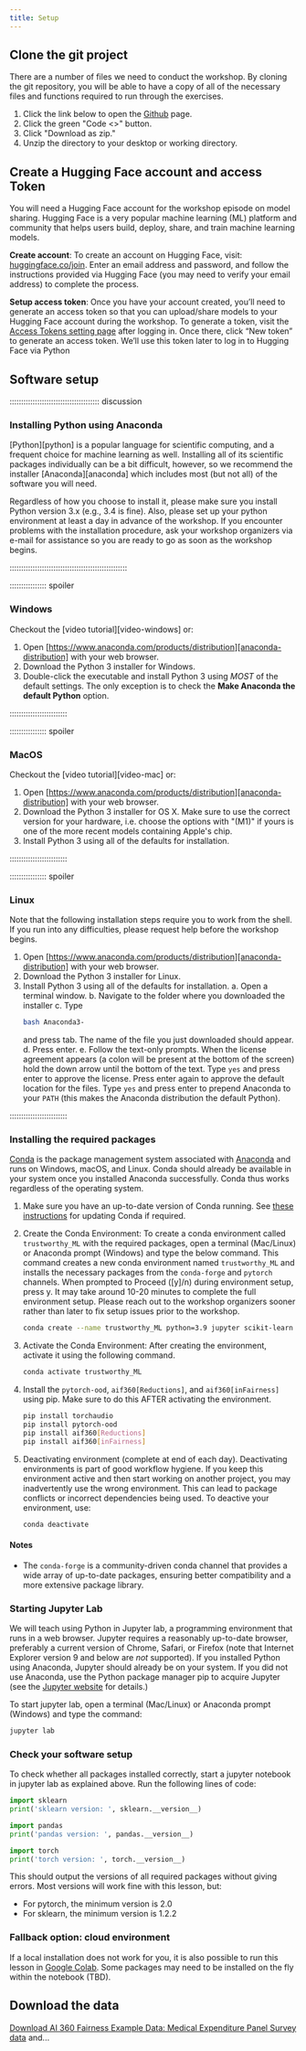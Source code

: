 ```yaml
---
title: Setup
---
```

## Clone the git project
<!--
## Data Sets
FIXME: place any data you want learners to use in `episodes/data` and then use
       a relative link ( [data zip file](data/lesson-data.zip) ) to provide a
       link to it, replacing the example.com link. Download the [data zip file](https://example.com/FIXME) and unzip it to your Desktop
-->

There are a number of files we need to conduct the workshop. By cloning the git repository, you will be able to have a copy of all of the necessary files and functions required to run through the exercises.

1. Click the link below to open the [Github](https://github.com/carpentries-incubator/fair-explainable-ml/tree/main) page.
2. Click the green "Code <>" button.
3. Click "Download as zip."
4. Unzip the directory to your desktop or working directory.

## Create a Hugging Face account and access Token
You will need a Hugging Face account for the workshop episode on model sharing. Hugging Face is a very popular machine learning (ML) platform and community that helps users build, deploy, share, and train machine learning models. 

**Create account**: To create an account on Hugging Face, visit: [huggingface.co/join](https://huggingface.co/join). Enter an email address and password, and follow the instructions provided via Hugging Face (you may need to verify your email address) to complete the process.

**Setup access token**: Once you have your account created, you’ll need to generate an access token so that you can upload/share models to your Hugging Face account during the workshop. To generate a token, visit the [Access Tokens setting page](https://huggingface.co/settings/tokens) after logging in. Once there, click “New token” to generate an access token. We’ll use this token later to log in to Hugging Face via Python

## Software setup

::::::::::::::::::::::::::::::::::::::: discussion

### Installing Python using Anaconda

[Python][python] is a popular language for scientific computing, and a frequent choice
for machine learning as well. Installing all of its scientific packages
individually can be a bit difficult, however, so we recommend the installer [Anaconda][anaconda]
which includes most (but not all) of the software you will need.

Regardless of how you choose to install it, please make sure you install Python
version 3.x (e.g., 3.4 is fine). Also, please set up your python environment at
least a day in advance of the workshop.  If you encounter problems with the
installation procedure, ask your workshop organizers via e-mail for assistance so
you are ready to go as soon as the workshop begins.

:::::::::::::::::::::::::::::::::::::::::::::::::::

:::::::::::::::: spoiler

### Windows

Checkout the [video tutorial][video-windows] or:

1. Open [https://www.anaconda.com/products/distribution][anaconda-distribution]
with your web browser.
2. Download the Python 3 installer for Windows.
3. Double-click the executable and install Python 3 using _MOST_ of the
   default settings. The only exception is to check the
   **Make Anaconda the default Python** option.

:::::::::::::::::::::::::

:::::::::::::::: spoiler

### MacOS

Checkout the [video tutorial][video-mac] or:

1. Open [https://www.anaconda.com/products/distribution][anaconda-distribution]
   with your web browser.
2. Download the Python 3 installer for OS X.
   Make sure to use the correct version for your hardware, 
   i.e. choose the options with "(M1)" if yours is one of the more recent models
   containing Apple's chip.
3. Install Python 3 using all of the defaults for installation.

:::::::::::::::::::::::::


:::::::::::::::: spoiler

### Linux

Note that the following installation steps require you to work from the shell.
If you run into any difficulties, please request help before the workshop begins.

1.  Open [https://www.anaconda.com/products/distribution][anaconda-distribution] with your web browser.
2.  Download the Python 3 installer for Linux.
3.  Install Python 3 using all of the defaults for installation.
    a.  Open a terminal window.
    b.  Navigate to the folder where you downloaded the installer
    c.  Type
    ```bash
    bash Anaconda3-
    ```
    and press tab.  The name of the file you just downloaded should appear.
    d.  Press enter.
    e.  Follow the text-only prompts.  When the license agreement appears (a colon
        will be present at the bottom of the screen) hold the down arrow until the
        bottom of the text. Type `yes` and press enter to approve the license. Press
        enter again to approve the default location for the files. Type `yes` and
        press enter to prepend Anaconda to your `PATH` (this makes the Anaconda
        distribution the default Python).

:::::::::::::::::::::::::

### Installing the required packages

[Conda](https://docs.conda.io/projects/conda/en/latest/) is the package management system associated with [Anaconda](https://anaconda.org) and runs on Windows, macOS, and Linux.
Conda should already be available in your system once you installed Anaconda successfully. Conda thus works regardless of the operating system.

1. Make sure you have an up-to-date version of Conda running.
   See [these instructions](https://docs.anaconda.com/anaconda/install/update-version/) for updating Conda if required.

2. Create the Conda Environment: To create a conda environment called `trustworthy_ML` with the required packages, open a terminal (Mac/Linux) or Anaconda prompt (Windows) and type the below command. This command creates a new conda environment named `trustworthy_ML` and installs the necessary packages from the `conda-forge` and `pytorch` channels. When prompted to Proceed ([y]/n) during environment setup, press y. It may take around 10-20 minutes to complete the full environment setup. Please reach out to the workshop organizers sooner rather than later to fix setup issues prior to the workshop. 
   
    ```sh
    conda create --name trustworthy_ML python=3.9 jupyter scikit-learn pandas matplotlib keras tensorflow pytorch torchvision umap-learn aif360 -c conda-forge
    ```

3. Activate the Conda Environment: After creating the environment, activate it using the following command.
   
    ```sh
    conda activate trustworthy_ML
    ```

4. Install the `pytorch-ood`, `aif360[Reductions]`, and `aif360[inFairness]` using pip. Make sure to do this AFTER activating the environment.
   
    ```sh
    pip install torchaudio
    pip install pytorch-ood
    pip install aif360[Reductions]
    pip install aif360[inFairness]
    ```

5. Deactivating environment (complete at end of each day). Deactivating environments is part of good workflow hygiene. If you keep this environment active and then start working on another project, you may inadvertently use the wrong environment. This can lead to package conflicts or incorrect dependencies being used. To deactive your environment, use:

    ```sh
    conda deactivate
    ```

#### Notes
- The `conda-forge` is a community-driven conda channel that provides a wide array of up-to-date packages, ensuring better compatibility and a more extensive package library.


### Starting Jupyter Lab

We will teach using Python in Jupyter lab, a
programming environment that runs in a web browser. Jupyter requires a reasonably
up-to-date browser, preferably a current version of Chrome, Safari, or Firefox
(note that Internet Explorer version 9 and below are *not* supported). If you
installed Python using Anaconda, Jupyter should already be on your system. If
you did not use Anaconda, use the Python package manager pip to acquire Jupyter
(see the [Jupyter website](https://jupyter.org/install) for details.)

To start jupyter lab, open a terminal (Mac/Linux) or Anaconda prompt (Windows) and type the command:

```bash
jupyter lab
```

### Check your software setup
To check whether all packages installed correctly, start a jupyter notebook in jupyter lab as
explained above. Run the following lines of code:
```python
import sklearn
print('sklearn version: ', sklearn.__version__)

import pandas
print('pandas version: ', pandas.__version__)

import torch
print('torch version: ', torch.__version__)
```

This should output the versions of all required packages without giving errors.
Most versions will work fine with this lesson, but:
- For pytorch, the minimum version is 2.0
- For sklearn, the minimum version is 1.2.2

### Fallback option: cloud environment
If a local installation does not work for you, it is also possible to run this lesson in [Google Colab](https://colab.research.google.com/). Some packages may need to be installed on the fly within the notebook (TBD).

## Download the data
[Download AI 360 Fairness Example Data: Medical Expenditure Panel Survey data](https://raw.githubusercontent.com/carpentries-incubator/fair-explainable-ml/main/data/h181.zip) and...



